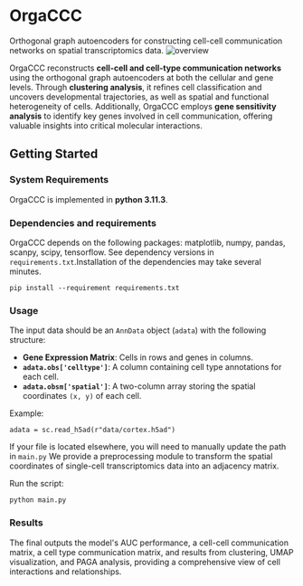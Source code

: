 # OrgaCCC
 Orthogonal graph autoencoders for constructing cell-cell communication networks on spatial transcriptomics data.
![overview](https://github.com/user-attachments/assets/1bdea92e-25a5-4406-a222-f8e1639e3c44)

 
OrgaCCC reconstructs **cell-cell and cell-type communication networks** using the orthogonal graph autoencoders at both the cellular and gene levels. Through **clustering analysis**, it refines cell classification and uncovers developmental trajectories, as well as spatial and functional heterogeneity of cells. Additionally, OrgaCCC employs **gene sensitivity analysis** to identify key genes involved in cell communication, offering valuable insights into critical molecular interactions.

## Getting Started

### System Requirements
OrgaCCC is implemented in **python 3.11.3**.

### Dependencies and requirements
OrgaCCC depends on the following packages: matplotlib, numpy, pandas, scanpy, scipy, tensorflow. See dependency versions in `requirements.txt`.Installation of the dependencies may take several minutes.
```
pip install --requirement requirements.txt
```
### Usage

The input data should be an `AnnData` object (`adata`) with the following structure:
- **Gene Expression Matrix**: Cells in rows and genes in columns.
- **`adata.obs['celltype']`**: A column containing cell type annotations for each cell.
- **`adata.obsm['spatial']`**: A two-column array storing the spatial coordinates `(x, y)` of each cell.

Example:
```
adata = sc.read_h5ad(r"data/cortex.h5ad")
```
 If your file is located elsewhere, you will need to manually update the path in `main.py`
We provide a preprocessing module to transform the spatial coordinates of single-cell transcriptomics data into an adjacency matrix.

Run the script:
```
python main.py
```
### Results
The final outputs the model's AUC performance, a cell-cell communication matrix, a cell type communication matrix, and results from clustering, UMAP visualization, and PAGA analysis, providing a comprehensive view of cell interactions and relationships.






